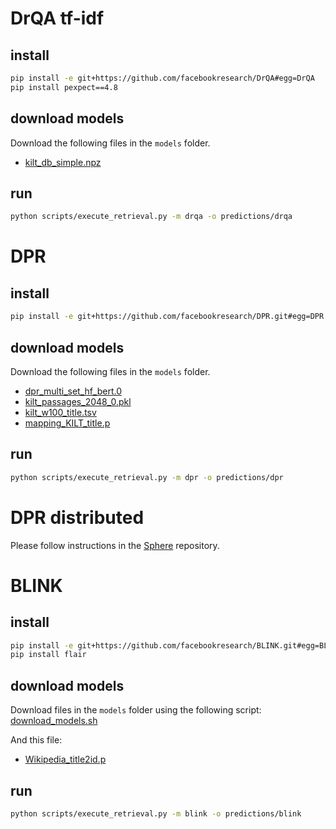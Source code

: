 # DrQA tf-idf

## install
```bash
pip install -e git+https://github.com/facebookresearch/DrQA#egg=DrQA
pip install pexpect==4.8
```

## download models

Download the following files in the `models` folder.

- [kilt_db_simple.npz](http://dl.fbaipublicfiles.com/KILT/kilt_db_simple.npz)

## run
```bash
python scripts/execute_retrieval.py -m drqa -o predictions/drqa
```

# DPR

## install
```bash
pip install -e git+https://github.com/facebookresearch/DPR.git#egg=DPR
```

## download models

Download the following files in the `models` folder.

- [dpr_multi_set_hf_bert.0](http://dl.fbaipublicfiles.com/KILT/dpr_multi_set_hf_bert.0)
- [kilt_passages_2048_0.pkl](http://dl.fbaipublicfiles.com/KILT/kilt_passages_2048_0.pkl)
- [kilt_w100_title.tsv](http://dl.fbaipublicfiles.com/KILT/kilt_w100_title.tsv)
- [mapping_KILT_title.p](http://dl.fbaipublicfiles.com/KILT/mapping_KILT_title.p)

## run
```bash
python scripts/execute_retrieval.py -m dpr -o predictions/dpr
```

# DPR distributed

Please follow instructions in the [Sphere](https://github.com/facebookresearch/Sphere) repository.

# BLINK

## install
```bash
pip install -e git+https://github.com/facebookresearch/BLINK.git#egg=BLINK
pip install flair
```

## download models

Download files in the `models` folder using the following script: [download_models.sh](https://github.com/facebookresearch/BLINK/blob/master/download_blink_models.sh)

And this file:
- [Wikipedia_title2id.p](http://dl.fbaipublicfiles.com/KILT/Wikipedia_title2id.p)

## run
```bash
python scripts/execute_retrieval.py -m blink -o predictions/blink
```
